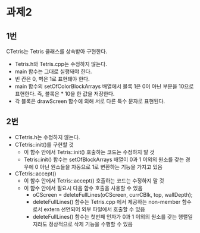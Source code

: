 # 과제2

## 1번 
CTetris는 Tetris 클래스를 상속받아 구현한다.

- Tetris.h와 Tetris.cpp는 수정하지 않는다.
- main 함수는 그대로 실행돼야 한다.
- 빈 칸은 0, 벽은 1로 표현돼야 한다.
- main 함수의 setOfColorBlockArrays 배열에서 블록 1은 0이 아닌 부분을 10으로 표현한다. 즉, 블록은 * 10을 한 값을 저장한다.
- 각 블록은 drawScreen 함수에 의해 서로 다른 특수 문자로 표현된다. 
  
## 2번

- CTetris.h는 수정하지 않는다.
- CTetris::init()를 구현할 것
  - 이 함수 안에서 Tetris::init() 호출하는 코드는 수정하지 말 것
  - Tetris::init() 함수는 setOfBlockArrays 배열이 0과 1 이외의 원소를 갖는 경우에 0 아닌 원소들을 자동으로 1로 변환하는 기능을 가지고 있음
- CTetris::accept()
  - 이 함수 안에서 Tetris::accept() 호출하는 코드는 수정하지 말 것
  - 이 함수 안에서 필요시 다음 함수 호출을 사용할 수 있음
    - oCScreen = deleteFullLines(oCScreen, currCBlk, top, wallDepth);
    - deleteFullLines() 함수는 Tetris.cpp 에서 제공하는 non-member 함수로서 extern 선언되어 외부 파일에서 호출할 수 있음
    - deleteFullLines() 함수는 첫번째 인자가 0과 1 이외의 원소를 갖는 행렬일지라도 정상적으로 삭제 기능을 수행할 수 있음
